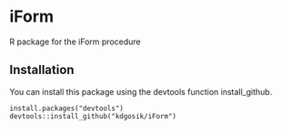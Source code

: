 # iForm
R package for the iForm procedure


## Installation

You can install this package using the devtools function install_github.

```
install.packages("devtools")
devtools::install_github("kdgosik/iForm")
```
